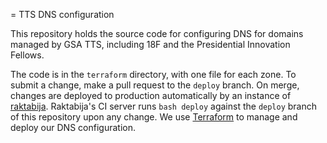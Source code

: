 = TTS DNS configuration

This repository holds the source code for configuring DNS for domains managed by GSA TTS, including 18F and the Presidential Innovation Fellows.

The code is in the `terraform` directory, with one file for each zone. To submit a change, make a pull request to the `deploy` branch. On merge, changes are deployed to production automatically by an instance of [raktabija](https://github.com/18F/). Raktabija's CI server runs `bash deploy` against the `deploy` branch of this repository upon any change. We use [Terraform](https://www.terraform.io/) to manage and deploy our DNS configuration.
